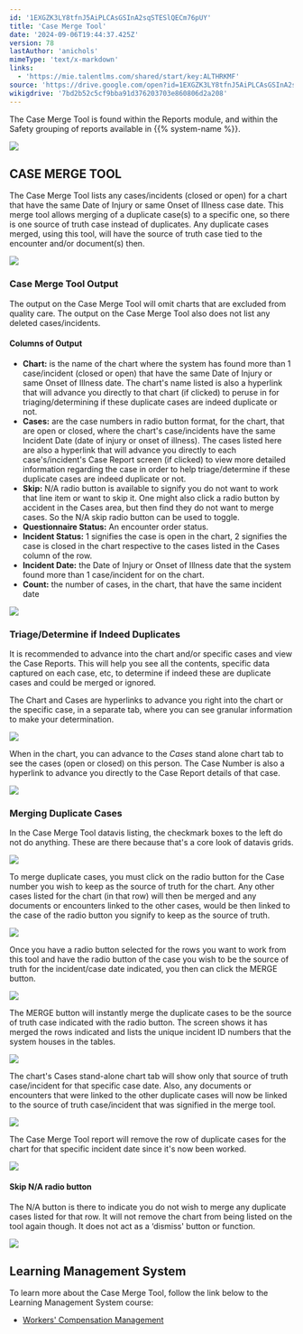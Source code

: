```yaml
---
id: '1EXGZK3LY8tfnJ5AiPLCAsGSInA2sqSTESlQECm76pUY'
title: 'Case Merge Tool'
date: '2024-09-06T19:44:37.425Z'
version: 78
lastAuthor: 'anichols'
mimeType: 'text/x-markdown'
links:
  - 'https://mie.talentlms.com/shared/start/key:ALTHRKMF'
source: 'https://drive.google.com/open?id=1EXGZK3LY8tfnJ5AiPLCAsGSInA2sqSTESlQECm76pUY'
wikigdrive: '7bd2b52c5cf9bba91d376203703e860806d2a208'
---
```

The Case Merge Tool is found within the Reports module, and within the Safety grouping of reports available in {{% system-name %}}.

![](../case-merge-tool.assets/e4436613833d19fbc14d272be4516beb.png)

## CASE MERGE TOOL

The Case Merge Tool lists any cases/incidents (closed or open) for a chart that have the same Date of Injury or same Onset of Illness case date.  This merge tool allows merging of a duplicate case(s) to a specific one, so there is one source of truth case instead of duplicates.  Any duplicate cases merged, using this tool, will have the source of truth case tied to the encounter and/or document(s) then.

![](../case-merge-tool.assets/454798bb77c08c20fbffc39e99f4db47.png)

### Case Merge Tool Output

The output on the Case Merge Tool will omit charts that are excluded from quality care.  The output on the Case Merge Tool also does not list any deleted cases/incidents.

#### Columns of Output

* <strong>Chart:</strong> is the name of the chart where the system has found more than 1 case/incident (closed or open) that have the same Date of Injury or same Onset of Illness date.  The chart's name listed is also a hyperlink that will advance you directly to that chart (if clicked) to peruse in for triaging/determining if these duplicate cases are indeed duplicate or not.
* <strong>Cases:</strong> are the case numbers in radio button format, for the chart, that are open or closed, where the chart's case/incidents have the same Incident Date (date of injury or onset of illness).  The cases listed here are also a hyperlink that will advance you directly to each case's/incident's Case Report screen (if clicked) to view more detailed information regarding the case in order to help triage/determine if these duplicate cases are indeed duplicate or not.
* <strong>Skip:</strong> N/A radio button is available to signify you do not want to work that line item or want to skip it.  One might also click a radio button by accident in the Cases area, but then find they do not want to merge cases.  So the N/A skip radio button can be used to toggle.
* <strong>Questionnaire Status:</strong> An encounter order status.
* <strong>Incident Status:</strong> 1 signifies the case is open in the chart, 2 signifies the case is closed in the chart respective to the cases listed in the Cases column of the row.
* <strong>Incident Date:</strong> the Date of Injury or Onset of Illness date that the system found more than 1 case/incident for on the chart.
* <strong>Count:</strong> the number of cases, in the chart, that have the same incident date

![](../case-merge-tool.assets/f725c05e32ef149e4aaecbe143e28bfd.png)

### Triage/Determine if Indeed Duplicates

It is recommended to advance into the chart and/or specific cases and view the Case Reports.  This will help you see all the contents, specific data captured on each case, etc, to determine if indeed these are duplicate cases and could be merged or ignored.

The Chart and Cases are hyperlinks to advance you right into the chart or the specific case, in a separate tab, where you can see granular information to make your determination.

![](../case-merge-tool.assets/eaa48ef6c1c6feb67e389b13c970b841.png)

When in the chart, you can advance to the *Cases* stand alone chart tab to see the cases (open or closed) on this person.  The Case Number is also a hyperlink to advance you directly to the Case Report details of that case.

![](../case-merge-tool.assets/4c5af0122df5104648d61fc3df7e0711.png)

### Merging Duplicate Cases

In the Case Merge Tool datavis listing, the checkmark boxes to the left do not do anything.  These are there because that's a core look of datavis grids.

![](../case-merge-tool.assets/0f2b857075372cd861b71e21fa684375.png)

To merge duplicate cases, you must click on the radio button for the Case number you wish to keep as the source of truth for the chart.  Any other cases listed for the chart (in that row) will then be merged and any documents or encounters linked to the other cases, would be then linked to the case of the radio button you signify to keep as the source of truth.

![](../case-merge-tool.assets/3924cc53ae5dcc656c71ba4129dbd4ac.png)

Once you have a radio button selected for the rows you want to work from this tool and have the radio button of the case you wish to be the source of truth for the incident/case date indicated, you then can click the MERGE button.

![](../case-merge-tool.assets/5c81bde33dff85a090d5ec21fa4f53a9.png)

The MERGE button will instantly merge the duplicate cases to be the source of truth case indicated with the radio button.  The screen shows it has merged the rows indicated and lists the unique incident ID numbers that the system houses in the tables.

![](../case-merge-tool.assets/5f9b0fdf29f19f9c1d65dc8baa56009f.png)

The chart's Cases stand-alone chart tab will show only that source of truth case/incident for that specific case date.  Also, any documents or encounters that were linked to the other duplicate cases will now be linked to the source of truth case/incident that was signified in the merge tool.

![](../case-merge-tool.assets/4d678918b7dbe601e0160123b08769f6.png)

The Case Merge Tool report will remove the row of duplicate cases for the chart for that specific incident date since it's now been worked.

![](../case-merge-tool.assets/cc5d4dbde734aebb56f30110beda0334.png)

#### Skip N/A radio button

The N/A button is there to indicate you do not wish to merge any duplicate cases listed for that row.  It will not remove the chart from being listed on the tool again though.  It does not act as a ‘dismiss' button or function.

![](../case-merge-tool.assets/ff4b5b51b58472a75de1cf0b6e3f9688.png)

## Learning Management System

To learn more about the Case Merge Tool, follow the link below to the Learning Management System course:

* [Workers' Compensation Management](https://mie.talentlms.com/shared/start/key:ALTHRKMF)
